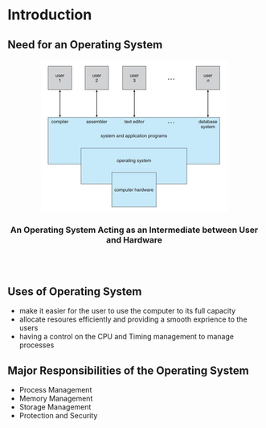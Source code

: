# Introduction

## Need for an Operating System

<center>

![](images/Block_Level_Computer_System.jpg)

</center>

<center>
<h3> An Operating System Acting as an Intermediate between User and Hardware </h3>
</center>

<br>
<br>


## Uses of Operating System
- make it easier for the user to use the computer to its full capacity
- allocate resoures efficiently and providing a smooth exprience to the users
- having a control on the CPU and Timing management to manage processes


## Major Responsibilities of the Operating System

- Process Management
- Memory Management
- Storage Management
- Protection and Security
 
